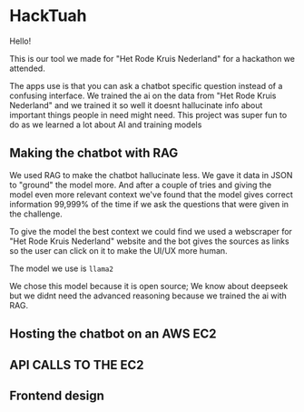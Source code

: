# HackTuah

Hello! 

This is our tool we made for "Het Rode Kruis Nederland" for a hackathon we attended.

The apps use is that you can ask a chatbot specific question instead of a confusing interface.
We trained the ai on the data from "Het Rode Kruis Nederland" and we trained it so well it doesnt hallucinate info about important things people in need might need.
This project was super fun to do as we learned a lot about AI and training models


## Making the chatbot with RAG
We used RAG to make the chatbot hallucinate less. We gave it data in JSON to "ground" the model more. And after a couple of tries and giving the model even more relevant context we've found that the model gives correct information 99,999% of the time if we ask the questions that were given in the challenge. 

To give the model the best context we could find we used a webscraper for "Het Rode Kruis Nederland" website and the bot gives the sources as links so the user can click on it to make the UI/UX more human.

The model we use is 
`llama2`

We chose this model because it is open source; We know about deepseek but we didnt need the advanced reasoning because we trained the ai with RAG.


## Hosting the chatbot on an AWS EC2



## API CALLS TO THE EC2

## Frontend design
